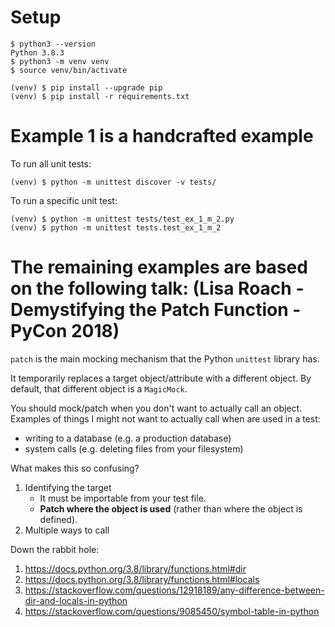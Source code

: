 # Setup

```
$ python3 --version
Python 3.8.3
$ python3 -m venv venv
$ source venv/bin/activate

(venv) $ pip install --upgrade pip
(venv) $ pip install -r requirements.txt
```

# Example 1 is a handcrafted example

To run all unit tests:
```
(venv) $ python -m unittest discover -v tests/
```
To run a specific unit test:
```
(venv) $ python -m unittest tests/test_ex_1_m_2.py
(venv) $ python -m unittest tests.test_ex_1_m_2
```

# The remaining examples are based on the following talk: (Lisa Roach - Demystifying the Patch Function - PyCon 2018)

`patch` is the main mocking mechanism that the Python `unittest` library has.

It temporarily replaces a target object/attribute with a different object. By default, that different object is a `MagicMock`.

You should mock/patch when you don't want to actually call an object. Examples of things I might not want to actually call when are used in a test:
- writing to a database (e.g. a production database)
- system calls (e.g. deleting files from your filesystem)

What makes this so confusing?
1. Identifying the target
    - It must be importable from your test file.
    - **Patch where the object is used** (rather than where the object is defined).
2. Multiple ways to call

Down the rabbit hole:
1. https://docs.python.org/3.8/library/functions.html#dir
2. https://docs.python.org/3.8/library/functions.html#locals
3. https://stackoverflow.com/questions/12918189/any-difference-between-dir-and-locals-in-python
4. https://stackoverflow.com/questions/9085450/symbol-table-in-python
